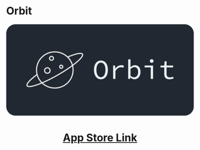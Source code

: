 # Orbit

![Orbit Logo](Swift%20Student%20Challenge%202022.swiftpm/assets/graphic.png)

<h1 align="center"><a href="https://apps.apple.com/au/app/orbitals/id1620464132">App Store Link</a></h1>
